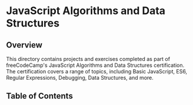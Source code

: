# JavaScript Algorithms and Data Structures

## Overview

This directory contains projects and exercises completed as part of freeCodeCamp's JavaScript Algorithms and Data Structures certification. The certification covers a range of topics, including Basic JavaScript, ES6, Regular Expressions, Debugging, Data Structures, and more.

## Table of Contents

